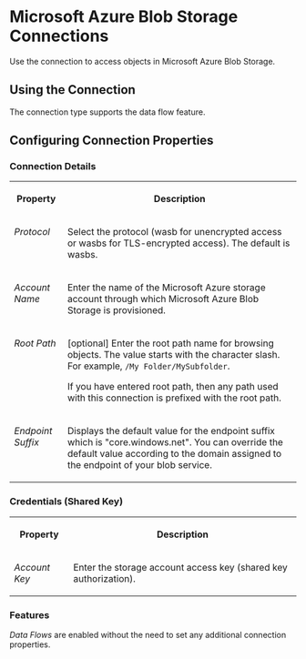 <!-- loiodf5a7c56ac21472c973f6fab341f3991 -->

# Microsoft Azure Blob Storage Connections

Use the connection to access objects in Microsoft Azure Blob Storage. 



<a name="loiodf5a7c56ac21472c973f6fab341f3991__WASB_usage"/>

## Using the Connection

The connection type supports the data flow feature.



<a name="loiodf5a7c56ac21472c973f6fab341f3991__section_nrb_hcc_x4b"/>

## Configuring Connection Properties



### Connection Details


<table>
<tr>
<th valign="top">

Property



</th>
<th valign="top">

Description



</th>
</tr>
<tr>
<td valign="top">

*Protocol* 



</td>
<td valign="top">

Select the protocol \(wasb for unencrypted access or wasbs for TLS-encrypted access\). The default is wasbs. 



</td>
</tr>
<tr>
<td valign="top">

*Account Name* 



</td>
<td valign="top">

Enter the name of the Microsoft Azure storage account through which Microsoft Azure Blob Storage is provisioned. 



</td>
</tr>
<tr>
<td valign="top">

*Root Path* 



</td>
<td valign="top">

\[optional\] Enter the root path name for browsing objects. The value starts with the character slash. For example, `/My Folder/MySubfolder`. 

If you have entered root path, then any path used with this connection is prefixed with the root path.



</td>
</tr>
<tr>
<td valign="top">

*Endpoint Suffix* 



</td>
<td valign="top">

Displays the default value for the endpoint suffix which is "core.windows.net". You can override the default value according to the domain assigned to the endpoint of your blob service. 



</td>
</tr>
</table>



### Credentials \(Shared Key\)


<table>
<tr>
<th valign="top">

Property



</th>
<th valign="top">

Description



</th>
</tr>
<tr>
<td valign="top">

*Account Key* 



</td>
<td valign="top">

Enter the storage account access key \(shared key authorization\). 



</td>
</tr>
</table>



### Features

*Data Flows* are enabled without the need to set any additional connection properties.

